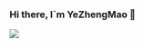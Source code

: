 ### Hi there, I`m YeZhengMao 👋
<a href="https://github.com/yezhem">
  <img align="center" src="https://github-readme-stats.vercel.app/api?username=yezhem&show_icons=true&theme=vue" />
</a>
